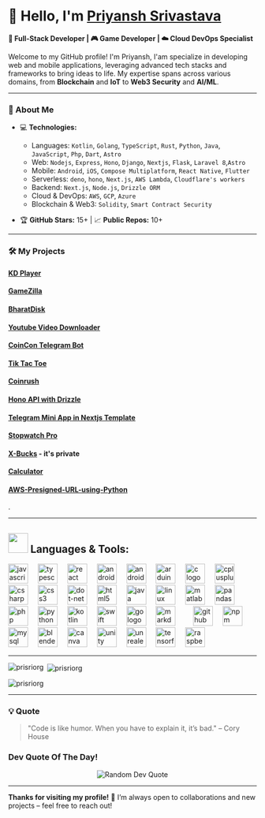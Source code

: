 # 👋 Hello, I'm [Priyansh Srivastava]()

**🚀 Full-Stack Developer | 🎮 Game Developer | ☁️ Cloud DevOps Specialist**

Welcome to my GitHub profile! I'm Priyansh, I'am specialize in developing web and mobile applications, leveraging advanced tech stacks and frameworks to bring ideas to life. My expertise spans across various domains, from **Blockchain** and **IoT** to **Web3 Security** and **AI/ML**.

---

### 🚀 About Me

- 💻 **Technologies:**  
  - Languages: `Kotlin`, `Golang`, `TypeScript`, `Rust`, `Python`, `Java`, `JavaScript`, `Php`, `Dart`, `Astro`
  - Web: `Nodejs`, `Express`, `Hono`, `Django`, `Nextjs`, `Flask`, `Laravel 8`,`Astro`
  - Mobile: `Android`, `iOS`, `Compose Multiplatform`, `React Native`, `Flutter`
  - Serverless: `deno`, `hono`, `Next.js`, `AWS Lambda`, `Cloudflare's workers`
  - Backend: `Next.js`, `Node.js`, `Drizzle ORM`
  - Cloud & DevOps: `AWS`, `GCP`, `Azure`
  - Blockchain & Web3: `Solidity`, `Smart Contract Security`
  
- 🏆 **GitHub Stars:** 15+ | 📈 **Public Repos:** 10+

---

### 🛠️ My Projects
#### [KD Player](https://github.com/prisriorg/KD-Player)
#### [GameZilla](https://github.com/prisriorg/GameZilla)
#### [BharatDisk](https://github.com/prisriorg/bharatdisk)
#### [Youtube Video Downloader](https://github.com/prisriorg/Youtube-Video-Downloader)
#### [CoinCon Telegram Bot](https://github.com/prisriorg/Conicon-bot)
#### [Tik Tac Toe](https://github.com/prisriorg/TikTacToe)
#### [Coinrush](https://github.com/prisriorg/coinrush)
#### [Hono API with Drizzle](https://github.com/prisriorg/hono-API-with-drizzle)
#### [Telegram Mini App in Nextjs Template](https://github.com/prisriorg/Telegram-Mini-App-in-Nextjs-Template)
#### [Stopwatch Pro](https://github.com/prisriorg/StopwatchPro)
#### [X-Bucks](https://github.com/prisriorg/X-Bucks) - it's private
#### [Calculator](https://github.com/prisriorg/Calculator)
#### [AWS-Presigned-URL-using-Python](https://github.com/prisriorg/AWS-Presigned-URL-using-Python)
.

---
## <img src="https://media.giphy.com/media/j2pOGeGYKe2xCCKwfi/giphy.gif" width="40"> **Languages & Tools:**

<div align="left">
  <img src="https://cdn.jsdelivr.net/gh/devicons/devicon/icons/javascript/javascript-original.svg" height="40" alt="javascript logo"  />
  <img width="12" />
  <img src="https://cdn.jsdelivr.net/gh/devicons/devicon/icons/typescript/typescript-original.svg" height="40" alt="typescript logo"  />
  <img width="12" />
  <img src="https://cdn.jsdelivr.net/gh/devicons/devicon/icons/react/react-original.svg" height="40" alt="react logo"  />
  <img width="12" />
  <img src="https://cdn.jsdelivr.net/gh/devicons/devicon/icons/androidstudio/androidstudio-original.svg" height="40" alt="androidstudio logo"  />
  <img width="12" />
  <img src="https://cdn.jsdelivr.net/gh/devicons/devicon/icons/android/android-original.svg" height="40" alt="android logo"  />
  <img width="12" />
  <img src="https://cdn.jsdelivr.net/gh/devicons/devicon/icons/arduino/arduino-original.svg" height="40" alt="arduino logo"  />
  <img width="12" />
  <img src="https://cdn.jsdelivr.net/gh/devicons/devicon/icons/c/c-original.svg" height="40" alt="c logo"  />
  <img width="12" />
  <img src="https://cdn.jsdelivr.net/gh/devicons/devicon/icons/cplusplus/cplusplus-original.svg" height="40" alt="cplusplus logo"  />
  <img width="12" />
  <img src="https://cdn.jsdelivr.net/gh/devicons/devicon/icons/csharp/csharp-original.svg" height="40" alt="csharp logo"  />
  <img width="12" />
  <img src="https://cdn.jsdelivr.net/gh/devicons/devicon/icons/css3/css3-original.svg" height="40" alt="css3 logo"  />
  <img width="12" />
  <img src="https://cdn.jsdelivr.net/gh/devicons/devicon/icons/dot-net/dot-net-original.svg" height="40" alt="dot-net logo"  />
  <img width="12" />
  <img src="https://cdn.jsdelivr.net/gh/devicons/devicon/icons/html5/html5-original.svg" height="40" alt="html5 logo"  />
  <img width="12" />
  <img src="https://cdn.jsdelivr.net/gh/devicons/devicon/icons/java/java-original.svg" height="40" alt="java logo"  />
  <img width="12" />
  <img src="https://cdn.jsdelivr.net/gh/devicons/devicon/icons/linux/linux-original.svg" height="40" alt="linux logo"  />
  <img width="12" />
  <img src="https://cdn.jsdelivr.net/gh/devicons/devicon/icons/matlab/matlab-original.svg" height="40" alt="matlab logo"  />
  <img width="12" />
  <img src="https://cdn.jsdelivr.net/gh/devicons/devicon/icons/pandas/pandas-original.svg" height="40" alt="pandas logo"  />
  <img width="12" />
  <img src="https://cdn.jsdelivr.net/gh/devicons/devicon/icons/php/php-original.svg" height="40" alt="php logo"  />
  <img width="12" />
  <img src="https://cdn.jsdelivr.net/gh/devicons/devicon/icons/python/python-original.svg" height="40" alt="python logo"  />
  <img width="12" />
  <img src="https://cdn.jsdelivr.net/gh/devicons/devicon/icons/kotlin/kotlin-original.svg" height="40" alt="kotlin logo"  />
  <img width="12" />
  <img src="https://cdn.jsdelivr.net/gh/devicons/devicon/icons/swift/swift-original.svg" height="40" alt="swift logo"  />
  <img width="12" />
  <img src="https://cdn.jsdelivr.net/gh/devicons/devicon/icons/go/go-original.svg" height="40" alt="go logo"  />
  <img width="12" />
  <img src="https://cdn.jsdelivr.net/gh/devicons/devicon/icons/markdown/markdown-original.svg" height="40" alt="markdown logo"  />
  <img width="12" />
  <!--<img src="https://cdn.jsdelivr.net/gh/devicons/devicon/icons/amazonwebservices/amazonwebservices-original.svg" height="40" alt="amazonwebservices logo"  />-->
  <img width="12" />
  <img src="https://cdn.jsdelivr.net/gh/devicons/devicon/icons/github/github-original.svg" height="40" alt="github logo"  />
  <img width="12" />
  <img src="https://cdn.jsdelivr.net/gh/devicons/devicon/icons/npm/npm-original-wordmark.svg" height="40" alt="npm logo"  />
  <img width="12" />
  <img src="https://cdn.jsdelivr.net/gh/devicons/devicon/icons/mysql/mysql-original.svg" height="40" alt="mysql logo"  />
  <img width="12" />
  <img src="https://cdn.jsdelivr.net/gh/devicons/devicon/icons/blender/blender-original.svg" height="40" alt="blender logo"  />
  <img width="12" />
  <img src="https://cdn.jsdelivr.net/gh/devicons/devicon/icons/canva/canva-original.svg" height="40" alt="canva logo"  />
  <img width="12" />
  <img src="https://cdn.jsdelivr.net/gh/devicons/devicon/icons/unity/unity-original.svg" height="40" alt="unity logo"  />
  <img width="12" />
  <img src="https://cdn.jsdelivr.net/gh/devicons/devicon/icons/unrealengine/unrealengine-original.svg" height="40" alt="unrealengine logo"  />
  <img width="12" />
  <img src="https://cdn.jsdelivr.net/gh/devicons/devicon/icons/tensorflow/tensorflow-original.svg" height="40" alt="tensorflow logo"  />
  <img width="12" />
  <img src="https://cdn.jsdelivr.net/gh/devicons/devicon/icons/raspberrypi/raspberrypi-original.svg" height="40" alt="raspberrypi logo"  />
</div>

---

<p><img align="left" src="https://github-readme-stats.vercel.app/api/top-langs?username=prisriorg&show_icons=true&locale=en&layout=compact" alt="prisriorg" /></p>

<p>&nbsp;<img align="center" src="https://github-readme-stats.vercel.app/api?username=prisriorg&show_icons=true&locale=en" alt="prisriorg" /></p>

<p><img align="center" src="https://github-readme-streak-stats.herokuapp.com/?user=prisriorg&" alt="prisriorg" /></p>

---
<!---

### 📫 Connect with Me

[![LinkedIn](https://img.shields.io/badge/-LinkedIn-blue?style=flat-square&logo=Linkedin&logoColor=white&link=https://www.linkedin.com/in/yourlinkedin)](https://www.linkedin.com/in/yourlinkedin)
[![YouTube](https://img.shields.io/badge/-YouTube-red?style=flat-square&logo=YouTube&logoColor=white&link=https://www.youtube.com/channel/yourchannel)](https://www.youtube.com/channel/yourchannel)
[![Twitter](https://img.shields.io/badge/-Twitter-blue?style=flat-square&logo=twitter&logoColor=white&link=https://twitter.com/yourusername)](https://twitter.com/yourusername)

------>

### 💡 Quote

> "Code is like humor. When you have to explain it, it’s bad." – Cory House

### Dev Quote Of The Day!
<div align="center">
  <img src="https://quotes-github-readme.vercel.app/api?type=horizontal&theme=radical" alt="Random Dev Quote" />
</div>


---

**Thanks for visiting my profile!** 🙏 I’m always open to collaborations and new projects – feel free to reach out!
